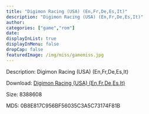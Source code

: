 ```yaml
---
title: "Digimon Racing (USA) (En,Fr,De,Es,It)"
description: "Digimon Racing (USA) (En,Fr,De,Es,It)"
author: 
categories: ["game","rom"]
date: 
displayInList: true
displayInMenu: false
dropCap: false
featuredImage: /img/miss/gamemiss.jpg
---
```


Description: Digimon Racing (USA) (En,Fr,De,Es,It)

Download: <a style="text-decoration:underline;" href="https://mega.nz/#!TORkDQxZ!OqTGfhLz_kY_AHQet3fV0e8EqebBLwoeYUw4vso3QHk" target = "_blank" rel = "nofollow" > Digimon Racing (USA) (En,Fr,De,Es,It)</a>

Size: 8388608

MD5: 0B8E817C956BF56035C3A5C73174F81B

